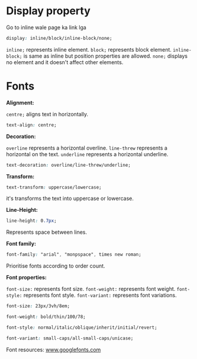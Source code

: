 # Display property

Go to inline wale page ka link lga

```css
display: inline/block/inline-block/none;
```

`inline;` represents inline element.
`block;` represents block element.
`inline-block;` is same as inline but position properties are allowed.
`none;` displays no element and it doesn't affect other elements.

# Fonts

**Alignment:**

`centre;` aligns text in horizontally.

```css
text-align: centre;
```

**Decoration:**

`overline` represents a horizontal overline.
`line-threw` represents a horizontal on the text.
`underline` represents a horizontal underline.

```css
text-decoration: overline/line-threw/underline;
```

**Transform:**

```css
text-transform: uppercase/lowercase;
```

it's transforms the text into uppercase or lowercase.

**Line-Height:**

```css
line-height: 0.7px;
``` 

Represents space between lines.

**Font family:**

```css
font-family: "arial", "monpspace", times new roman;
```

Prioritise fonts according to order count.

**Font properties:**

`font-size:` represents font size.
`font-weight:` represents font weight.
`font-style:` represents font style.
`font-variant:` represents font variations.

```css
font-size: 23px/3vh/8em;

font-weight: bold/thin/100/78;

font-style: normal/italic/oblique/inherit/initial/revert;

font-variant: small-caps/all-small-caps/unicase;
```

Font resources: www.googlefonts.com